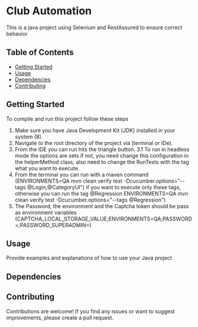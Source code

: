 # Club Automation

This is a java project using Selenium and RestAssured to ensure correct behavior 

## Table of Contents

- [Getting Started](#getting-started)
- [Usage](#usage)
- [Dependencies](#dependencies)
- [Contributing](#contributing)

## Getting Started

To compile and run this project follow these steps
1. Make sure you have Java Development Kit (JDK) installed in your system (8).
2. Navigate to the root directory of the project via (terminal or IDe).
3. From the IDE you can run hits the triangle button.
   3.1 To run in headless mode the options are sets if not, you need change this configuration in the helperMethod class, also need to change the RunTests with the tag what you want to execute.
4. From the terminal you can run with a maven command (ENVIRONMENTS=QA mvn clean verify test -Dcucumber.options="--tags @Login,@CategoryUI") if you want to execute only these tags, otherwise you can run the tag @Regression ENVIRONMENTS=QA mvn clean verify test -Dcucumber.options="--tags @Regression")
5. The Password, the environment and the Captcha token should be pass as environment variables (CAPTCHA_LOCAL_STORAGE_VALUE;ENVIRONMENTS=QA;PASSWORD=;PASSWORD_SUPERADMIN=)
## Usage

Provide examples and explanations of how to use your Java project.

## Dependencies



## Contributing

Contributions are welcome! If you find any issues or want to suggest improvements, please create a pull request.
